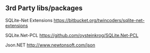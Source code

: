 3rd Party libs/packages
-----------------------

SQLite-Net Extensions
https://bitbucket.org/twincoders/sqlite-net-extensions

SQLite.Net-PCL
https://github.com/oysteinkrog/SQLite.Net-PCL

Json.NET
http://www.newtonsoft.com/json